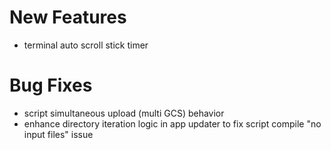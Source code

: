 # New Features
* terminal auto scroll stick timer

# Bug Fixes
* script simultaneous upload (multi GCS) behavior
* enhance directory iteration logic in app updater to fix script compile "no input files" issue

